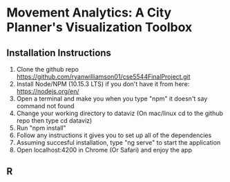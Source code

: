 # Movement Analytics: A City Planner's Visualization Toolbox

## Installation Instructions
1. Clone the github repo https://github.com/ryanwilliamson01/cse5544FinalProject.git
2. Install Node/NPM (10.15.3 LTS) if you don't have it from here: https://nodejs.org/en/
3. Open a terminal and make you when you type "npm" it doesn't say command not found
4. Change your working directory to dataviz (On mac/linux cd to the github repo then type cd dataviz)
5. Run "npm install"
6. Follow any instructions it gives you to set up all of the dependencies
7. Assuming succesful installation, type "ng serve" to start the application
8. Open localhost:4200 in Chrome (Or Safari) and enjoy the app

## R